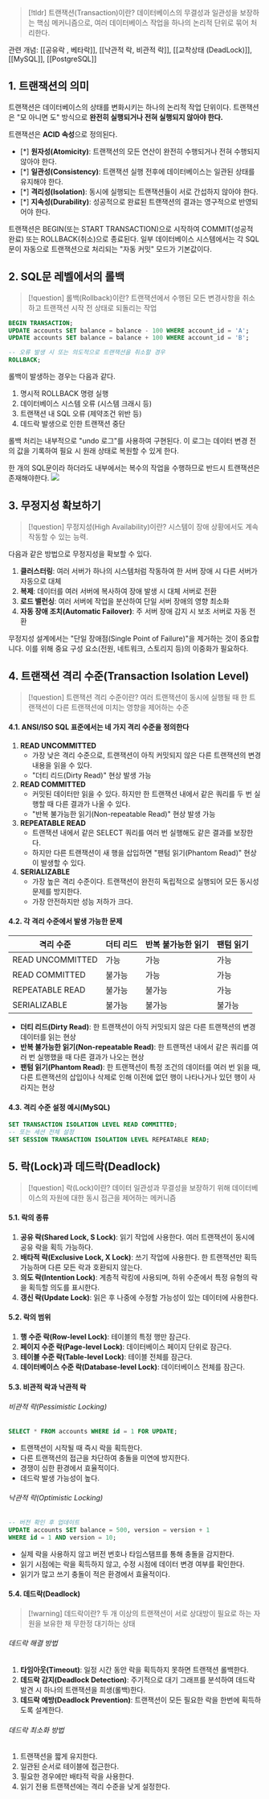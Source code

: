 > [!tldr] 트랜잭션(Transaction)이란?
> 데이터베이스의 무결성과 일관성을 보장하는 핵심 메커니즘으로, 여러 데이터베이스 작업을 하나의 논리적 단위로 묶어 처리한다.

관련 개념: [[공유락 , 베타락]], [[낙관적 락, 비관적 락]], [[교착상태 (DeadLock)]], [[MySQL]], [[PostgreSQL]]
## 1. 트랜잭션의 의미
트랜잭션은 데이터베이스의 상태를 변화시키는 하나의 논리적 작업 단위이다. 트랜잭션은 "모 아니면 도" 방식으로 **완전히 실행되거나 전혀 실행되지 않아야 한다.**

트랜잭션은 **ACID 속성**으로 정의된다.
- [*] **원자성(Atomicity)**: 트랜잭션의 모든 연산이 완전히 수행되거나 전혀 수행되지 않아야 한다.
- [*] **일관성(Consistency)**: 트랜잭션 실행 전후에 데이터베이스는 일관된 상태를 유지해야 한다.
- [*] **격리성(Isolation)**: 동시에 실행되는 트랜잭션들이 서로 간섭하지 않아야 한다.
- [*] **지속성(Durability)**: 성공적으로 완료된 트랜잭션의 결과는 영구적으로 반영되어야 한다.

트랜잭션은 BEGIN(또는 START TRANSACTION)으로 시작하여 COMMIT(성공적 완료) 또는 ROLLBACK(취소)으로 종료된다. 일부 데이터베이스 시스템에서는 각 SQL 문이 자동으로 트랜잭션으로 처리되는 "자동 커밋" 모드가 기본값이다.
## 2. SQL문 레벨에서의 롤백

> [!question] 롤백(Rollback)이란?
> 트랜잭션에서 수행된 모든 변경사항을 취소하고 트랜잭션 시작 전 상태로 되돌리는 작업

```sql
BEGIN TRANSACTION;
UPDATE accounts SET balance = balance - 100 WHERE account_id = 'A';
UPDATE accounts SET balance = balance + 100 WHERE account_id = 'B';

-- 오류 발생 시 또는 의도적으로 트랜잭션을 취소할 경우
ROLLBACK;
```

롤백이 발생하는 경우는 다음과 같다.
1. 명시적 ROLLBACK 명령 실행
2. 데이터베이스 시스템 오류 (시스템 크래시 등)
3. 트랜잭션 내 SQL 오류 (제약조건 위반 등)
4. 데드락 발생으로 인한 트랜잭션 중단

롤백 처리는 내부적으로 "undo 로그"를 사용하여 구현된다. 이 로그는 데이터 변경 전의 값을 기록하여 필요 시 원래 상태로 복원할 수 있게 한다.

한 개의 SQL문이라 하더라도 내부에서는 복수의 작업을 수행하므로 반드시 트랜잭션은 존재해야한다.
![](https://i.imgur.com/xnxLqNj.png)
## 3. 무정지성 확보하기

> [!question] 무정지성(High Availability)이란?
> 시스템이 장애 상황에서도 계속 작동할 수 있는 능력.

다음과 같은 방법으로 무정지성을 확보할 수 있다.
1. **클러스터링**: 여러 서버가 하나의 시스템처럼 작동하여 한 서버 장애 시 다른 서버가 자동으로 대체
2. **복제**: 데이터를 여러 서버에 복사하여 장애 발생 시 대체 서버로 전환
3. **로드 밸런싱**: 여러 서버에 작업을 분산하여 단일 서버 장애의 영향 최소화
4. **자동 장애 조치(Automatic Failover)**: 주 서버 장애 감지 시 보조 서버로 자동 전환

무정지성 설계에서는 "단일 장애점(Single Point of Failure)"을 제거하는 것이 중요합니다. 이를 위해 중요 구성 요소(전원, 네트워크, 스토리지 등)의 이중화가 필요하다.
## 4. 트랜잭션 격리 수준(Transaction Isolation Level)

> [!question] 트랜잭션 격리 수준이란? 여러 트랜잭션이 동시에 실행될 때 한 트랜잭션이 다른 트랜잭션에 미치는 영향을 제어하는 수준
#### 4.1. ANSI/ISO SQL 표준에서는 네 가지 격리 수준을 정의한다

1. **READ UNCOMMITTED**
	- 가장 낮은 격리 수준으로, 트랜잭션이 아직 커밋되지 않은 다른 트랜잭션의 변경 내용을 읽을 수 있다.
	- "더티 리드(Dirty Read)" 현상 발생 가능
2. **READ COMMITTED**
	 - 커밋된 데이터만 읽을 수 있다. 하지만 한 트랜잭션 내에서 같은 쿼리를 두 번 실행할 때 다른 결과가 나올 수 있다.
	 - "반복 불가능한 읽기(Non-repeatable Read)" 현상 발생 가능
3. **REPEATABLE READ**
	- 트랜잭션 내에서 같은 SELECT 쿼리를 여러 번 실행해도 같은 결과를 보장한다.
	- 하지만 다른 트랜잭션이 새 행을 삽입하면 "팬텀 읽기(Phantom Read)" 현상이 발생할 수 있다.
4. **SERIALIZABLE**
	- 가장 높은 격리 수준이다. 트랜잭션이 완전히 독립적으로 실행되어 모든 동시성 문제를 방지한다.
	- 가장 안전하지만 성능 저하가 크다.

#### 4.2. 각 격리 수준에서 발생 가능한 문제

|격리 수준|더티 리드|반복 불가능한 읽기|팬텀 읽기|
|---|---|---|---|
|READ UNCOMMITTED|가능|가능|가능|
|READ COMMITTED|불가능|가능|가능|
|REPEATABLE READ|불가능|불가능|가능|
|SERIALIZABLE|불가능|불가능|불가능|
- **더티 리드(Dirty Read)**: 한 트랜잭션이 아직 커밋되지 않은 다른 트랜잭션의 변경 데이터를 읽는 현상
- **반복 불가능한 읽기(Non-repeatable Read)**: 한 트랜잭션 내에서 같은 쿼리를 여러 번 실행했을 때 다른 결과가 나오는 현상
- **팬텀 읽기(Phantom Read)**: 한 트랜잭션이 특정 조건의 데이터를 여러 번 읽을 때, 다른 트랜잭션의 삽입이나 삭제로 인해 이전에 없던 행이 나타나거나 있던 행이 사라지는 현상
#### 4.3. 격리 수준 설정 예시(MySQL)

```sql
SET TRANSACTION ISOLATION LEVEL READ COMMITTED;
-- 또는 세션 전체 설정
SET SESSION TRANSACTION ISOLATION LEVEL REPEATABLE READ;
```
## 5. 락(Lock)과 데드락(Deadlock)

> [!question] 락(Lock)이란? 데이터 일관성과 무결성을 보장하기 위해 데이터베이스의 자원에 대한 동시 접근을 제어하는 메커니즘
#### 5.1. 락의 종류
1. **공유 락(Shared Lock, S Lock)**: 읽기 작업에 사용한다. 여러 트랜잭션이 동시에 공유 락을 획득 가능하다.
2. **배타적 락(Exclusive Lock, X Lock)**: 쓰기 작업에 사용한다. 한 트랜잭션만 획득 가능하며 다른 모든 락과 호환되지 않는다.
3. **의도 락(Intention Lock)**: 계층적 락킹에 사용되며, 하위 수준에서 특정 유형의 락을 획득할 의도를 표시한다.
4. **갱신 락(Update Lock)**: 읽은 후 나중에 수정할 가능성이 있는 데이터에 사용한다.

#### 5.2. 락의 범위
1. **행 수준 락(Row-level Lock)**: 테이블의 특정 행만 잠근다.
2. **페이지 수준 락(Page-level Lock)**: 데이터베이스 페이지 단위로 잠근다.
3. **테이블 수준 락(Table-level Lock)**: 테이블 전체를 잠근다.
4. **데이터베이스 수준 락(Database-level Lock)**: 데이터베이스 전체를 잠근다.

#### 5.3. 비관적 락과 낙관적 락
###### 비관적 락(Pessimistic Locking)
```sql
SELECT * FROM accounts WHERE id = 1 FOR UPDATE;
```
- 트랜잭션이 시작될 때 즉시 락을 획득한다.
- 다른 트랜잭션의 접근을 차단하여 충돌을 미연에 방지한다.
- 경쟁이 심한 환경에서 효율적이다.
- 데드락 발생 가능성이 높다.
###### 낙관적 락(Optimistic Locking)
```sql
-- 버전 확인 후 업데이트
UPDATE accounts SET balance = 500, version = version + 1 
WHERE id = 1 AND version = 10;
```
- 실제 락을 사용하지 않고 버전 번호나 타임스탬프를 통해 충돌을 감지한다.
- 읽기 시점에는 락을 획득하지 않고, 수정 시점에 데이터 변경 여부를 확인한다.
- 읽기가 많고 쓰기 충돌이 적은 환경에서 효율적이다.

#### 5.4. 데드락(Deadlock)

> [!warning] 데드락이란? 두 개 이상의 트랜잭션이 서로 상대방이 필요로 하는 자원을 보유한 채 무한정 대기하는 상태
###### 데드락 해결 방법
1. **타임아웃(Timeout)**: 일정 시간 동안 락을 획득하지 못하면 트랜잭션 롤백한다.
2. **데드락 감지(Deadlock Detection)**: 주기적으로 대기 그래프를 분석하여 데드락 발견 시 하나의 트랜잭션을 희생(롤백)한다.
3. **데드락 예방(Deadlock Prevention)**: 트랜잭션이 모든 필요한 락을 한번에 획득하도록 설계한다.
###### 데드락 최소화 방법
1. 트랜잭션을 짧게 유지한다.
2. 일관된 순서로 테이블에 접근한다.
3. 필요한 경우에만 배타적 락을 사용한다.
4. 읽기 전용 트랜잭션에는 격리 수준을 낮게 설정한다.

